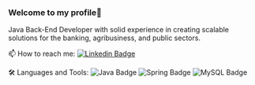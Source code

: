 ### Welcome to my profile🦾

Java Back-End Developer with solid experience in creating scalable solutions for the banking, agribusiness, and public sectors.

📫 How to reach me: 
[![Linkedin Badge](https://img.shields.io/badge/LinkedIn-0077B5?style=for-the-badge&logo=linkedin&logoColor=white&link=https://www.linkedin.com/in/gabriel-de-araújo-santos)](https://www.linkedin.com/in/gabriel-de-araújo-santos)


🛠 Languages and Tools:
![Java Badge](https://img.shields.io/badge/Java-ED8B00?style=for-the-badge&logo=java&logoColor=white)
![Spring Badge](https://img.shields.io/badge/Spring-6DB33F?style=for-the-badge&logo=spring&logoColor=white) 
![MySQL Badge](https://img.shields.io/badge/MySQL-00000F?style=for-the-badge&logo=mysql&logoColor=white) 


<!--
**araujogabriel00/araujogabriel00** is a ✨ _special_ ✨ repository because its `README.md` (this file) appears on your GitHub profile.



